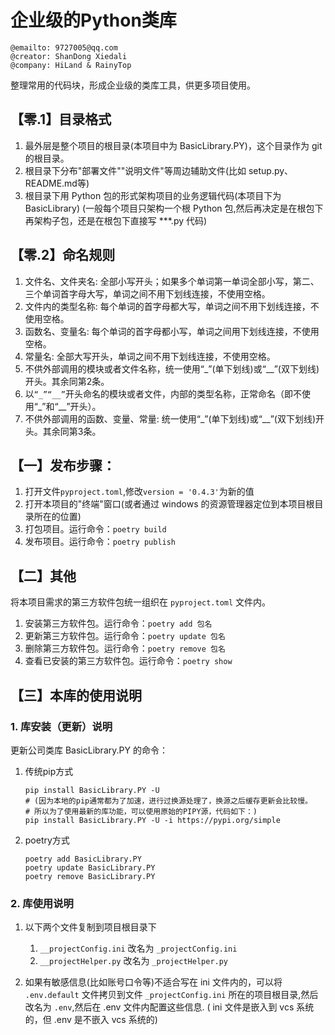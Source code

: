 # 企业级的Python类库

```
@emailto: 9727005@qq.com
@creator: ShanDong Xiedali
@company: HiLand & RainyTop
```

整理常用的代码块，形成企业级的类库工具，供更多项目使用。

## 【零.1】目录格式

1. 最外层是整个项目的根目录(本项目中为 BasicLibrary.PY)，这个目录作为 git 的根目录。
2. 根目录下分布"部署文件""说明文件"等周边辅助文件(比如 setup.py、README.md等)
3. 根目录下用 Python 包的形式架构项目的业务逻辑代码(本项目下为 BasicLibrary)
   (一般每个项目只架构一个根 Python 包,然后再决定是在根包下再架构子包，还是在根包下直接写 ***.py 代码)

## 【零.2】命名规则

1. 文件名、文件夹名: 全部小写开头；如果多个单词第一单词全部小写，第二、三个单词首字母大写，单词之间不用下划线连接，不使用空格。
2. 文件内的类型名称: 每个单词的首字母都大写，单词之间不用下划线连接，不使用空格。
3. 函数名、变量名: 每个单词的首字母都小写，单词之间用下划线连接，不使用空格。
4. 常量名: 全部大写开头，单词之间不用下划线连接，不使用空格。
5. 不供外部调用的模块或者文件名称，统一使用“_”(单下划线)或“__”(双下划线)开头。其余同第2条。
6. 以`“_”“__”`开头命名的模块或者文件，内部的类型名称，正常命名（即不使用“_”和“__”开头）。
7. 不供外部调用的函数、变量、常量: 统一使用“_”(单下划线)或“__”(双下划线)开头。其余同第3条。

## 【一】发布步骤：

1. 打开文件`pyproject.toml`,修改`version = '0.4.3'`为新的值
2. 打开本项目的"终端"窗口(或者通过 windows 的资源管理器定位到本项目根目录所在的位置)
3. 打包项目。运行命令：`poetry build`
4. 发布项目。运行命令：`poetry publish`

## 【二】其他

将本项目需求的第三方软件包统一组织在 `pyproject.toml` 文件内。

1. 安装第三方软件包。运行命令：`poetry add 包名`
2. 更新第三方软件包。运行命令：`poetry update 包名`
3. 删除第三方软件包。运行命令：`poetry remove 包名`
4. 查看已安装的第三方软件包。运行命令：`poetry show`

## 【三】本库的使用说明

### 1. 库安装（更新）说明

更新公司类库 BasicLibrary.PY 的命令：

1. 传统pip方式
    ```shell
    pip install BasicLibrary.PY -U
    # (因为本地的pip通常都为了加速，进行过换源处理了，换源之后缓存更新会比较慢。
    # 所以为了使用最新的库功能，可以使用原始的PIPY源，代码如下：)
    pip install BasicLibrary.PY -U -i https://pypi.org/simple
    ```
2. poetry方式
    ```shell
    poetry add BasicLibrary.PY
    poetry update BasicLibrary.PY
    poetry remove BasicLibrary.PY
    ```

### 2. 库使用说明

1. 以下两个文件复制到项目根目录下
    1. `__projectConfig.ini` 改名为 `_projectConfig.ini`
    2. `__projectHelper.py` 改名为 `_projectHelper.py`

2. 如果有敏感信息(比如账号口令等)不适合写在 ini 文件内的，可以将 `.env.default` 文件拷贝到文件 `_projectConfig.ini`
   所在的项目根目录,然后改名为 `.env`,然后在 .env 文件内配置这些信息. (
   ini 文件是嵌入到 vcs 系统的，但 .env 是不嵌入 vcs 系统的)
